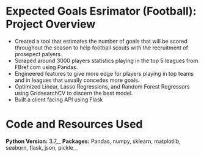 # Expected Goals Esrimator (Football): Project Overview

* Created a tool that estimates the number of goals that will be scored throughout the season to help football scouts with the recruitment of 
prosepect palyers.
* Scraped around 3000 players statistics playing in the top 5 leagues from FBref.com using Pandas.
* Engineered features to give more edge for players playing in top teams and in leagues that usually concedes more goals.
* Optimized Linear, Lasso Regressions, and Random Forest Regressors using GridsearchCV to discern the best model.
* Built a client facing API using Flask

# Code and Resources Used

**Python Version:** 3.7__
**Packages:** Pandas, numpy, sklearn, matplotlib, seaborn, flask, json, pickle__

